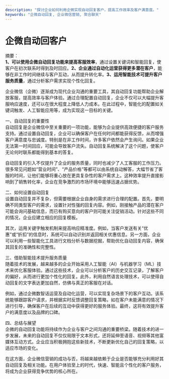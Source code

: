 ```yaml
---
description: "探讨企业如何利用企微实现自动回复客户，提高工作效率及客户满意度。"
keywords: "企微自动回复, 企业微信营销, 聚合聊天"
---
```

# 企微自动回客户

摘要：  
**1、可以使用企微自动回复功能来提高客服效率**，通过设置关键词和智能回复，使客户在初次联系时得到及时回应。**2、企业通过自动化运营获得更多潜在客户**，能够在非工作时间继续与客户互动，从而提升转化率。**3、运用智能技术可提升客户服务质量**，通过分析客户需求实现个性化回复。

企业微信（企微）逐渐成为现代企业沟通的重要工具，其自动回复功能帮助企业解放客服，提高效率与客户体验。通过合理配置自动回复，企业不仅可以大幅提升客服响应速度，还可以在很大程度上降低人力成本。在此过程中，智能化的配置如关键词触发、人工智能应用等，成为实现这一目标的关键。

一、自动回复的重要性  
自动回复是企业微信中至关重要的一项功能，能够为企业提供高效便捷的客户服务支持。通过设置自动回复，企业可以确保客户在任何时间都能获得反馈，从而增强客户满意度与忠诚度。特别是在非工作时间，许多客户依然会产生询问。如果企业无法第一时间回应，可能会导致客户流失。自动回复系统解决了这个问题，使客户无论何时联系都能得到基本的答复。

自动回复的引入不仅提升了企业的服务质量，同时也减少了人工客服的工作压力。很多常见问题如“营业时间”、“产品价格”等都可以由系统自动解答，大幅节省了客服的时间，让他们能够将重心放在更具复杂性的客户需求上。这种效率提升直接影响到了销售转化率，企业在竞争激烈的市场环境中能够迅速占据优势。

二、如何设置自动回复  
设置自动回复并不复杂，但需要根据企业自身的需求进行合理的配置。首先，要明确不同类型客户的需求，设置针对性强的回复内容。例如，刚接触产品的潜在客户可能会询问基础信息，而已有购买意向的客户则可能关注促销活动。针对这些不同的情况，企业应建立相应的回复模板。

其次，运用关键字触发机制来提高响应精准度。例如，当客户发送有关“优惠”或“折扣”的信息时，系统可以自动识别并返回相关优惠信息。另一方面，企业可以利用一些智能化工具进行文档分析与数据挖掘，帮助优化自动回复内容，确保其回复的准确性和完整性。

三、借助智能技术提升服务质量  
随着技术的发展，越来越多的企业开始采用人工智能（AI）与机器学习（ML）技术来优化客服体验。通过这些技术，企业可以分析客户的历史交互记录，了解客户的偏好，从而进行更加个性化的回复。此外，利用自然语言处理技术，可以使得自动回复的文字表达更加自然，仿佛与真正的客服在对话。

例如，通过企微数智话运营及自动化运营，可以实现复杂场景下的客户互动。该系统能够跟踪客户请求，并根据实时反馈调整回复策略，如在客户未能满意的情况下进行引导，确保客户在后续的互动中获得更好的服务体验。最终，这将有效提升客户的满意度以及品牌的口碑。

四、总结与展望  
企微的自动回复功能将持续作为企业与客户之间沟通的重要桥梁。随着技术的进一步发展，未来的自动回复不仅仅局限于文本形式，还将延伸至语音、视频等其他富媒体互动方式。企业应当积极拥抱这些新技术，不断更新优化自己的回复策略，以适应市场的变化。

在这方面，企业微信营销的成功与否，将越来越依赖于企业是否能够充分利用好其自动回复及相关功能。在用户体验至上的时代，快速、智能且个性化的客户服务，将成为企业获得竞争优势的核心所在。
